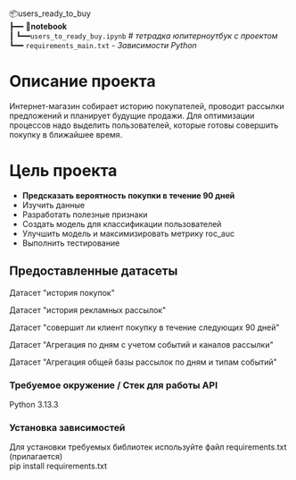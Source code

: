 📦users_ready_to_buy<br>
┣━━ 📂**notebook** <br> 
┃     ┗━━`users_to_ready_buy.ipynb`   # *тетрадка юпитерноутбук с проектом*<br> 
┗━━ `requirements_main.txt`    - *Зависимости Python*<br>

# Описание проекта

Интернет-магазин собирает историю покупателей, проводит рассылки предложений и
планирует будущие продажи. Для оптимизации процессов надо выделить пользователей,
которые готовы совершить покупку в ближайшее время.  <br> 

# Цель проекта
- **Предсказать вероятность покупки в течение 90 дней**
- Изучить данные </b>
- Разработать полезные признаки </b>
- Создать модель для классификации пользователей </b>
- Улучшить модель и максимизировать метрику roc_auc </b>
- Выполнить тестирование </b>

## Предоставленные датасеты

Датасет "история покупок" </b>

Датасет "история рекламных рассылок" </b>

Датасет "совершит ли клиент покупку в течение следующих 90 дней" </b>

Датасет "Агрегация по дням с учетом событий и каналов рассылки" </b>

Датасет "Агрегация общей базы рассылок по дням и типам событий" </b>

### Требуемое окружение / Стек для работы API
Python 3.13.3
### Установка зависимостей
Для установки требуемых библиотек используйте файл requirements.txt (прилагается)<br>
pip install requirements.txt